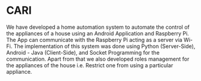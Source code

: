 # CARI
We have developed a home automation system to automate the control of the appliances of a house using an Android Application and Raspberry Pi. The App can communicate with the Raspberry Pi acting as a server via Wi-Fi. The implementation of this system was done using Python (Server-Side), Android - Java (Client-Side), and Socket Programming for the communication. Apart from that we also developed roles management for the appliances of the house i.e. Restrict one from using a particular appliance.
